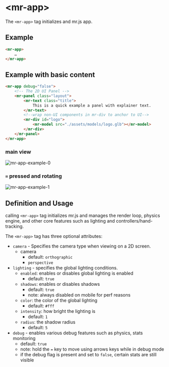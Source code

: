 # &lt;mr-app&gt;

The `<mr-app>` tag initializes and mr.js app.

## Example

```html
<mr-app>
    …
</mr-app>
```

## Example with basic content

```html
<mr-app debug="false">
    <!-- The 2D UI Panel -->
    <mr-panel class="layout">
        <mr-text class="title">
            This is a quick example a panel with explainer text.
        </mr-text>
        <!--wrap non-UI components in mr-div to anchor to UI-->
        <mr-div id="logo">
            <mr-model src="./assets/models/logo.glb"></mr-model> 
        </mr-div>
    </mr-panel>
</mr-app>
````

### main view

![mr-app-example-0](https://docs.mrjs.io/static/mr-app-example-0.png)

### `=` pressed and rotating

![mr-app-example-1](https://docs.mrjs.io/static/mr-app-example-1.png)

## Definition and Usage

calling `<mr-app>` tag initializes mr.js and manages the render loop, physics engine, and other core features such as lighting and controllers/hand-tracking.

The `<mr-app>` tag has three optional attributes:

* `camera` - Specifies the camera type when viewing on a 2D screen.
  * camera
    * default: `orthographic`
    * `perspective`
* `lighting` - specifies the global lighting conditions.
  * `enabled`: enables or disables global lighting is enabled
    * default: `true`
  * `shadows`: enables or disables shadows
    * default: `true`
    * note: always disabled on mobile for perf reasons
  * `color`: the color of the global lighting
    * default: `#fff`
  * `intensity`: how bright the lighting is
    * default: `1`
  * `radius`: the shadow radius
    * default: `5`
* `debug` - enables various debug features such as physics, stats monitoring
  * default: `true`
  * note: hold the `=` key to move using arrows keys while in debug mode
  * if the debug flag is present and set to `false`, certain stats are still visible

